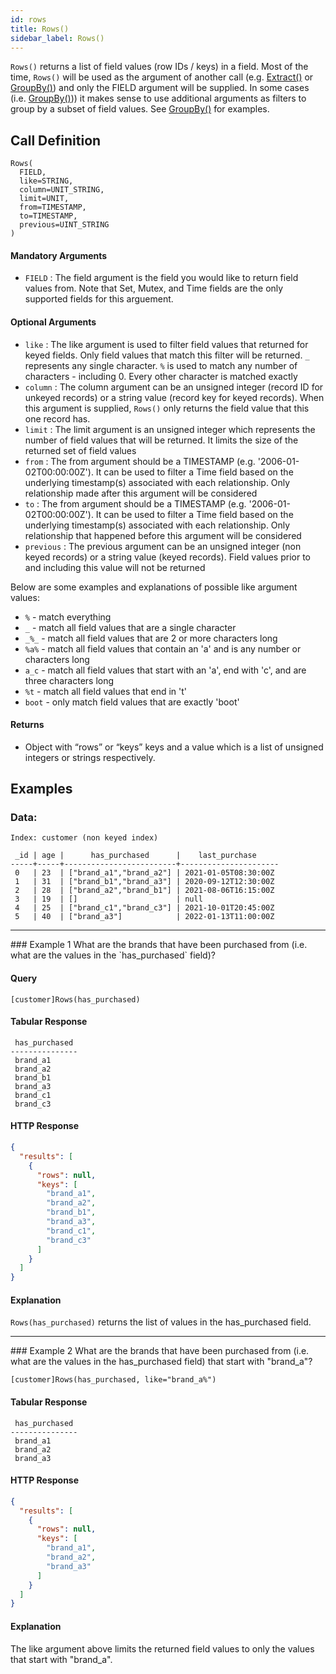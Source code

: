 ```yaml
---
id: rows
title: Rows()
sidebar_label: Rows()
---
```


`Rows()` returns a list of field values (row IDs / keys) in a field. Most of the time, `Rows()` will be used as the argument of another call (e.g. [Extract()](/reference/pql-guide/read/extract) or [GroupBy()](/reference/pql-guide/read/groupby)) and only the FIELD argument will be supplied. In some cases (i.e. [GroupBy()](/reference/pql-guide/read/groupby))) it makes sense to use additional arguments as filters to group by a subset of field values. See [GroupBy()](/reference/pql-guide/read/groupby) for examples.


## Call Definition

```
Rows(
  FIELD, 
  like=STRING,
  column=UNIT_STRING,
  limit=UNIT, 
  from=TIMESTAMP, 
  to=TIMESTAMP, 
  previous=UINT_STRING
)
```

#### Mandatory Arguments
- `FIELD` : The field argument is the field you would like to return field values from. Note that Set, Mutex, and Time fields are the only supported fields for this arguement.

#### Optional Arguments
- `like` : The like argument is used to filter field values that returned for keyed fields. Only field values that match this filter will be returned. `_` represents any single character. `%` is used to match any number of characters - including 0. Every other character is matched exactly 
- `column` : The column argument can be an unsigned integer (record ID for unkeyed records) or a string value (record key for keyed records). When this argument is supplied, `Rows()` only returns the field value that this one record has.
- `limit` : The limit argument is an unsigned integer which represents the number of field values that will be returned. It limits the size of the returned set of field values
- `from` : The from argument should be a TIMESTAMP (e.g. '2006-01-02T00:00:00Z'). It can be used to filter a Time field based on the underlying timestamp(s) associated with each relationship. Only relationship made after this argument will be considered
- `to` : The from argument should be a TIMESTAMP (e.g. '2006-01-02T00:00:00Z'). It can be used to filter a Time field based on the underlying timestamp(s) associated with each relationship. Only relationship that happened before this argument will be considered
- `previous` : The previous argument can be an unsigned integer (non keyed records) or a string value (keyed records). Field values prior to and including this value will not be returned

Below are some examples and explanations of possible like argument values:

- `%` - match everything
- `_` - match all field values that are a single character
- `_%_` - match all field values that are 2 or more characters long
- `%a%` - match all field values that contain an 'a' and is any number or characters long
- `a_c` - match all field values that start with an 'a', end with 'c', and are three characters long
- `%t` - match all field values that end in 't'
- `boot` - only match field values that are exactly 'boot'

#### Returns
- Object with “rows” or “keys” keys and a value which is a list of unsigned integers or strings respectively.

## Examples

### Data:
```
Index: customer (non keyed index)

 _id | age |      has_purchased      |    last_purchase
-----+-----+-------------------------+----------------------
 0   | 23  | ["brand_a1","brand_a2"] | 2021-01-05T08:30:00Z
 1   | 31  | ["brand_b1","brand_a3"] | 2020-09-12T12:30:00Z
 2   | 28  | ["brand_a2","brand_b1"] | 2021-08-06T16:15:00Z
 3   | 19  | []                      | null
 4   | 25  | ["brand_c1","brand_c3"] | 2021-10-01T20:45:00Z
 5   | 40  | ["brand_a3"]            | 2022-01-13T11:00:00Z
```

<hr>
### Example 1
What are the brands that have been purchased from (i.e. what are the values in the `has_purchased` field)?

#### Query
```
[customer]Rows(has_purchased)
```
#### Tabular Response
```
 has_purchased
---------------
 brand_a1
 brand_a2
 brand_b1
 brand_a3
 brand_c1
 brand_c3
```
#### HTTP Response
```json
{
  "results": [
    {
      "rows": null,
      "keys": [
        "brand_a1",
        "brand_a2",
        "brand_b1",
        "brand_a3",
        "brand_c1",
        "brand_c3"
      ]
    }
  ]
}
```
#### Explanation
`Rows(has_purchased)` returns the list of values in the has_purchased field.

<hr>
### Example 2
What are the brands that have been purchased from (i.e. what are the values in the has_purchased field) that start with "brand_a"?

```
[customer]Rows(has_purchased, like="brand_a%")
```
#### Tabular Response
```
 has_purchased
---------------
 brand_a1
 brand_a2
 brand_a3
```

#### HTTP Response
```json
{
  "results": [
    {
      "rows": null,
      "keys": [
        "brand_a1",
        "brand_a2",
        "brand_a3"
      ]
    }
  ]
}
```

#### Explanation
The like argument above limits the returned field values to only the values that start with "brand_a".

